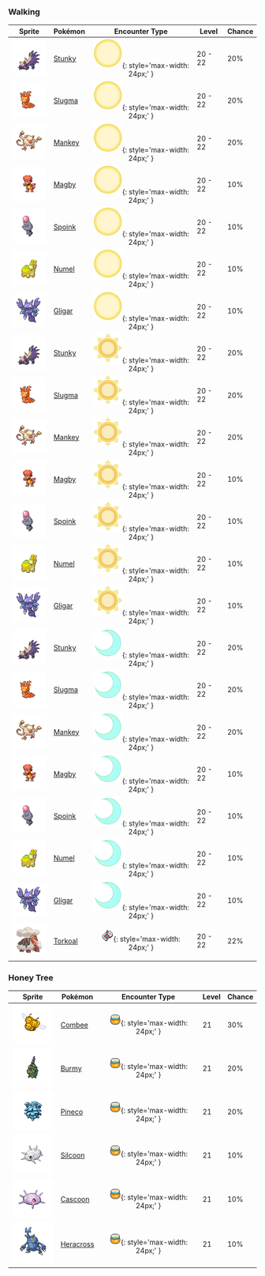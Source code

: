 ### Walking

| Sprite | Pokémon | Encounter Type | Level | Chance |
|:------:|---------|:--------------:|-------|--------|
| ![Stunky](../../assets/sprites/stunky/front.gif "Stunky") | [Stunky](../../pokemon/stunky.md/) | ![Morning](../../assets/encounter_types/morning.png "Morning"){: style='max-width: 24px;' } | 20 - 22 | 20% |
| ![Slugma](../../assets/sprites/slugma/front.gif "Slugma") | [Slugma](../../pokemon/slugma.md/) | ![Morning](../../assets/encounter_types/morning.png "Morning"){: style='max-width: 24px;' } | 20 - 22 | 20% |
| ![Mankey](../../assets/sprites/mankey/front.gif "Mankey") | [Mankey](../../pokemon/mankey.md/) | ![Morning](../../assets/encounter_types/morning.png "Morning"){: style='max-width: 24px;' } | 20 - 22 | 20% |
| ![Magby](../../assets/sprites/magby/front.gif "Magby") | [Magby](../../pokemon/magby.md/) | ![Morning](../../assets/encounter_types/morning.png "Morning"){: style='max-width: 24px;' } | 20 - 22 | 10% |
| ![Spoink](../../assets/sprites/spoink/front.gif "Spoink") | [Spoink](../../pokemon/spoink.md/) | ![Morning](../../assets/encounter_types/morning.png "Morning"){: style='max-width: 24px;' } | 20 - 22 | 10% |
| ![Numel](../../assets/sprites/numel/front.gif "Numel") | [Numel](../../pokemon/numel.md/) | ![Morning](../../assets/encounter_types/morning.png "Morning"){: style='max-width: 24px;' } | 20 - 22 | 10% |
| ![Gligar](../../assets/sprites/gligar/front.gif "Gligar") | [Gligar](../../pokemon/gligar.md/) | ![Morning](../../assets/encounter_types/morning.png "Morning"){: style='max-width: 24px;' } | 20 - 22 | 10% |
| ![Stunky](../../assets/sprites/stunky/front.gif "Stunky") | [Stunky](../../pokemon/stunky.md/) | ![Day](../../assets/encounter_types/day.png "Day"){: style='max-width: 24px;' } | 20 - 22 | 20% |
| ![Slugma](../../assets/sprites/slugma/front.gif "Slugma") | [Slugma](../../pokemon/slugma.md/) | ![Day](../../assets/encounter_types/day.png "Day"){: style='max-width: 24px;' } | 20 - 22 | 20% |
| ![Mankey](../../assets/sprites/mankey/front.gif "Mankey") | [Mankey](../../pokemon/mankey.md/) | ![Day](../../assets/encounter_types/day.png "Day"){: style='max-width: 24px;' } | 20 - 22 | 20% |
| ![Magby](../../assets/sprites/magby/front.gif "Magby") | [Magby](../../pokemon/magby.md/) | ![Day](../../assets/encounter_types/day.png "Day"){: style='max-width: 24px;' } | 20 - 22 | 10% |
| ![Spoink](../../assets/sprites/spoink/front.gif "Spoink") | [Spoink](../../pokemon/spoink.md/) | ![Day](../../assets/encounter_types/day.png "Day"){: style='max-width: 24px;' } | 20 - 22 | 10% |
| ![Numel](../../assets/sprites/numel/front.gif "Numel") | [Numel](../../pokemon/numel.md/) | ![Day](../../assets/encounter_types/day.png "Day"){: style='max-width: 24px;' } | 20 - 22 | 10% |
| ![Gligar](../../assets/sprites/gligar/front.gif "Gligar") | [Gligar](../../pokemon/gligar.md/) | ![Day](../../assets/encounter_types/day.png "Day"){: style='max-width: 24px;' } | 20 - 22 | 10% |
| ![Stunky](../../assets/sprites/stunky/front.gif "Stunky") | [Stunky](../../pokemon/stunky.md/) | ![Night](../../assets/encounter_types/night.png "Night"){: style='max-width: 24px;' } | 20 - 22 | 20% |
| ![Slugma](../../assets/sprites/slugma/front.gif "Slugma") | [Slugma](../../pokemon/slugma.md/) | ![Night](../../assets/encounter_types/night.png "Night"){: style='max-width: 24px;' } | 20 - 22 | 20% |
| ![Mankey](../../assets/sprites/mankey/front.gif "Mankey") | [Mankey](../../pokemon/mankey.md/) | ![Night](../../assets/encounter_types/night.png "Night"){: style='max-width: 24px;' } | 20 - 22 | 20% |
| ![Magby](../../assets/sprites/magby/front.gif "Magby") | [Magby](../../pokemon/magby.md/) | ![Night](../../assets/encounter_types/night.png "Night"){: style='max-width: 24px;' } | 20 - 22 | 10% |
| ![Spoink](../../assets/sprites/spoink/front.gif "Spoink") | [Spoink](../../pokemon/spoink.md/) | ![Night](../../assets/encounter_types/night.png "Night"){: style='max-width: 24px;' } | 20 - 22 | 10% |
| ![Numel](../../assets/sprites/numel/front.gif "Numel") | [Numel](../../pokemon/numel.md/) | ![Night](../../assets/encounter_types/night.png "Night"){: style='max-width: 24px;' } | 20 - 22 | 10% |
| ![Gligar](../../assets/sprites/gligar/front.gif "Gligar") | [Gligar](../../pokemon/gligar.md/) | ![Night](../../assets/encounter_types/night.png "Night"){: style='max-width: 24px;' } | 20 - 22 | 10% |
| ![Torkoal](../../assets/sprites/torkoal/front.gif "Torkoal") | [Torkoal](../../pokemon/torkoal.md/) | ![Poké Radar](../../assets/encounter_types/poke_radar.png "Poké Radar"){: style='max-width: 24px;' } | 20 - 22 | 22% |

### Honey Tree

| Sprite | Pokémon | Encounter Type | Level | Chance |
|:------:|---------|:--------------:|-------|--------|
| ![Combee](../../assets/sprites/combee/front.gif "Combee") | [Combee](../../pokemon/combee.md/) | ![Honey Tree](../../assets/encounter_types/honey_tree.png "Honey Tree"){: style='max-width: 24px;' } | 21 | 30% |
| ![Burmy](../../assets/sprites/burmy/front.gif "Burmy") | [Burmy](../../pokemon/burmy.md/) | ![Honey Tree](../../assets/encounter_types/honey_tree.png "Honey Tree"){: style='max-width: 24px;' } | 21 | 20% |
| ![Pineco](../../assets/sprites/pineco/front.gif "Pineco") | [Pineco](../../pokemon/pineco.md/) | ![Honey Tree](../../assets/encounter_types/honey_tree.png "Honey Tree"){: style='max-width: 24px;' } | 21 | 20% |
| ![Silcoon](../../assets/sprites/silcoon/front.gif "Silcoon") | [Silcoon](../../pokemon/silcoon.md/) | ![Honey Tree](../../assets/encounter_types/honey_tree.png "Honey Tree"){: style='max-width: 24px;' } | 21 | 10% |
| ![Cascoon](../../assets/sprites/cascoon/front.gif "Cascoon") | [Cascoon](../../pokemon/cascoon.md/) | ![Honey Tree](../../assets/encounter_types/honey_tree.png "Honey Tree"){: style='max-width: 24px;' } | 21 | 10% |
| ![Heracross](../../assets/sprites/heracross/front.gif "Heracross") | [Heracross](../../pokemon/heracross.md/) | ![Honey Tree](../../assets/encounter_types/honey_tree.png "Honey Tree"){: style='max-width: 24px;' } | 21 | 10% |

